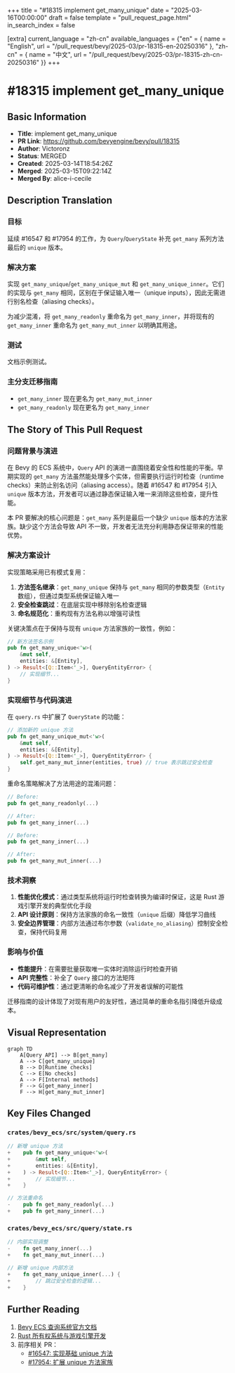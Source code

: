 +++
title = "#18315 implement get_many_unique"
date = "2025-03-16T00:00:00"
draft = false
template = "pull_request_page.html"
in_search_index = false

[extra]
current_language = "zh-cn"
available_languages = {"en" = { name = "English", url = "/pull_request/bevy/2025-03/pr-18315-en-20250316" }, "zh-cn" = { name = "中文", url = "/pull_request/bevy/2025-03/pr-18315-zh-cn-20250316" }}
+++

# #18315 implement get_many_unique

## Basic Information
- **Title**: implement get_many_unique
- **PR Link**: https://github.com/bevyengine/bevy/pull/18315
- **Author**: Victoronz
- **Status**: MERGED
- **Created**: 2025-03-14T18:54:26Z
- **Merged**: 2025-03-15T09:22:14Z
- **Merged By**: alice-i-cecile

## Description Translation
### 目标
延续 #16547 和 #17954 的工作，为 `Query`/`QueryState` 补充 `get_many` 系列方法最后的 `unique` 版本。

### 解决方案
实现 `get_many_unique`/`get_many_unique_mut` 和 `get_many_unique_inner`。它们的实现与 `get_many` 相同，区别在于保证输入唯一（unique inputs），因此无需进行别名检查（aliasing checks）。

为减少混淆，将 `get_many_readonly` 重命名为 `get_many_inner`，并将现有的 `get_many_inner` 重命名为 `get_many_mut_inner` 以明确其用途。

### 测试
文档示例测试。

### 主分支迁移指南
- `get_many_inner` 现在更名为 `get_many_mut_inner`
- `get_many_readonly` 现在更名为 `get_many_inner`

## The Story of This Pull Request

### 问题背景与演进
在 Bevy 的 ECS 系统中，`Query` API 的演进一直围绕着安全性和性能的平衡。早期实现的 `get_many` 方法虽然能处理多个实体，但需要执行运行时检查（runtime checks）来防止别名访问（aliasing access）。随着 #16547 和 #17954 引入 `unique` 版本方法，开发者可以通过静态保证输入唯一来消除这些检查，提升性能。

本 PR 要解决的核心问题是：`get_many` 系列是最后一个缺少 `unique` 版本的方法家族。缺少这个方法会导致 API 不一致，开发者无法充分利用静态保证带来的性能优势。

### 解决方案设计
实现策略采用已有模式复用：
1. **方法签名继承**：`get_many_unique` 保持与 `get_many` 相同的参数类型（`Entity` 数组），但通过类型系统保证输入唯一
2. **安全检查跳过**：在底层实现中移除别名检查逻辑
3. **命名规范化**：重构现有方法名称以增强可读性

关键决策点在于保持与现有 `unique` 方法家族的一致性，例如：
```rust
// 新方法签名示例
pub fn get_many_unique<'w>(
    &mut self,
    entities: &[Entity],
) -> Result<[Q::Item<'_>], QueryEntityError> {
    // 实现细节...
}
```

### 实现细节与代码演进
在 `query.rs` 中扩展了 `QueryState` 的功能：
```rust
// 添加新的 unique 方法
pub fn get_many_unique_mut<'w>(
    &mut self,
    entities: &[Entity],
) -> Result<[Q::Item<'_>], QueryEntityError> {
    self.get_many_mut_inner(entities, true) // true 表示跳过安全检查
}
```

重命名策略解决了方法用途的混淆问题：
```rust
// Before:
pub fn get_many_readonly(...)

// After:
pub fn get_many_inner(...)

// Before:
pub fn get_many_inner(...)

// After:
pub fn get_many_mut_inner(...)
```

### 技术洞察
1. **性能优化模式**：通过类型系统将运行时检查转换为编译时保证，这是 Rust 游戏引擎开发的典型优化手段
2. **API 设计原则**：保持方法家族的命名一致性（`unique` 后缀）降低学习曲线
3. **安全边界管理**：内部方法通过布尔参数（`validate_no_aliasing`）控制安全检查，保持代码复用

### 影响与价值
- **性能提升**：在需要批量获取唯一实体时消除运行时检查开销
- **API 完整性**：补全了 `Query` 接口的方法矩阵
- **代码可维护性**：通过更清晰的命名减少了开发者误解的可能性

迁移指南的设计体现了对现有用户的友好性，通过简单的重命名指引降低升级成本。

## Visual Representation

```mermaid
graph TD
    A[Query API] --> B[get_many]
    A --> C[get_many_unique]
    B --> D[Runtime checks]
    C --> E[No checks]
    A --> F[Internal methods]
    F --> G[get_many_inner]
    F --> H[get_many_mut_inner]
```

## Key Files Changed

### `crates/bevy_ecs/src/system/query.rs`
```rust
// 新增 unique 方法
+    pub fn get_many_unique<'w>(
+        &mut self,
+        entities: &[Entity],
+    ) -> Result<[Q::Item<'_>], QueryEntityError> {
+        // 实现细节...
+    }

// 方法重命名
-    pub fn get_many_readonly(...)
+    pub fn get_many_inner(...)
```

### `crates/bevy_ecs/src/query/state.rs`
```rust
// 内部实现调整
-    fn get_many_inner(...)
+    fn get_many_mut_inner(...)

// 新增 unique 内部方法
+    fn get_many_unique_inner(...) {
+        // 跳过安全检查的逻辑...
+    }
```

## Further Reading
1. [Bevy ECS 查询系统官方文档](https://bevyengine.org/learn/book/ecs/queries/)
2. [Rust 所有权系统与游戏引擎开发](https://rust-gamedev.github.io/patterns/intro.html)
3. 前序相关 PR：
   - [#16547: 实现基础 unique 方法](https://github.com/bevyengine/bevy/pull/16547)
   - [#17954: 扩展 unique 方法家族](https://github.com/bevyengine/bevy/pull/17954)